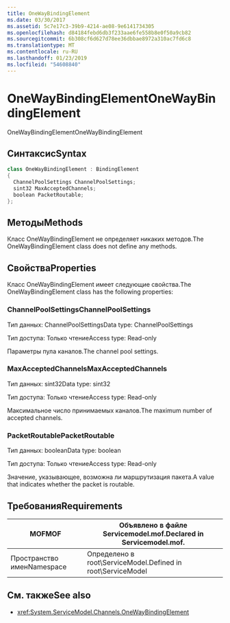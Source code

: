 ```yaml
---
title: OneWayBindingElement
ms.date: 03/30/2017
ms.assetid: 5c7e17c3-39b9-4214-ae08-9e6141734305
ms.openlocfilehash: d84184febd6db3f233aae6fe558b8e0f50a9cb82
ms.sourcegitcommit: 6b308cf6d627d78ee36dbbae8972a310ac7fd6c8
ms.translationtype: MT
ms.contentlocale: ru-RU
ms.lasthandoff: 01/23/2019
ms.locfileid: "54608840"
---
```

# <a name="onewaybindingelement"></a><span data-ttu-id="e319f-102">OneWayBindingElement</span><span class="sxs-lookup"><span data-stu-id="e319f-102">OneWayBindingElement</span></span>
<span data-ttu-id="e319f-103">OneWayBindingElement</span><span class="sxs-lookup"><span data-stu-id="e319f-103">OneWayBindingElement</span></span>  
  
## <a name="syntax"></a><span data-ttu-id="e319f-104">Синтаксис</span><span class="sxs-lookup"><span data-stu-id="e319f-104">Syntax</span></span>  
  
```csharp
class OneWayBindingElement : BindingElement  
{  
  ChannelPoolSettings ChannelPoolSettings;  
  sint32 MaxAcceptedChannels;  
  boolean PacketRoutable;  
};  
```  
  
## <a name="methods"></a><span data-ttu-id="e319f-105">Методы</span><span class="sxs-lookup"><span data-stu-id="e319f-105">Methods</span></span>  
 <span data-ttu-id="e319f-106">Класс OneWayBindingElement не определяет никаких методов.</span><span class="sxs-lookup"><span data-stu-id="e319f-106">The OneWayBindingElement class does not define any methods.</span></span>  
  
## <a name="properties"></a><span data-ttu-id="e319f-107">Свойства</span><span class="sxs-lookup"><span data-stu-id="e319f-107">Properties</span></span>  
 <span data-ttu-id="e319f-108">Класс OneWayBindingElement имеет следующие свойства.</span><span class="sxs-lookup"><span data-stu-id="e319f-108">The OneWayBindingElement class has the following properties:</span></span>  
  
### <a name="channelpoolsettings"></a><span data-ttu-id="e319f-109">ChannelPoolSettings</span><span class="sxs-lookup"><span data-stu-id="e319f-109">ChannelPoolSettings</span></span>  
 <span data-ttu-id="e319f-110">Тип данных: ChannelPoolSettings</span><span class="sxs-lookup"><span data-stu-id="e319f-110">Data type: ChannelPoolSettings</span></span>  
  
 <span data-ttu-id="e319f-111">Тип доступа: Только чтение</span><span class="sxs-lookup"><span data-stu-id="e319f-111">Access type: Read-only</span></span>  
  
 <span data-ttu-id="e319f-112">Параметры пула каналов.</span><span class="sxs-lookup"><span data-stu-id="e319f-112">The channel pool settings.</span></span>  
  
### <a name="maxacceptedchannels"></a><span data-ttu-id="e319f-113">MaxAcceptedChannels</span><span class="sxs-lookup"><span data-stu-id="e319f-113">MaxAcceptedChannels</span></span>  
 <span data-ttu-id="e319f-114">Тип данных: sint32</span><span class="sxs-lookup"><span data-stu-id="e319f-114">Data type: sint32</span></span>  
  
 <span data-ttu-id="e319f-115">Тип доступа: Только чтение</span><span class="sxs-lookup"><span data-stu-id="e319f-115">Access type: Read-only</span></span>  
  
 <span data-ttu-id="e319f-116">Максимальное число принимаемых каналов.</span><span class="sxs-lookup"><span data-stu-id="e319f-116">The maximum number of accepted channels.</span></span>  
  
### <a name="packetroutable"></a><span data-ttu-id="e319f-117">PacketRoutable</span><span class="sxs-lookup"><span data-stu-id="e319f-117">PacketRoutable</span></span>  
 <span data-ttu-id="e319f-118">Тип данных: boolean</span><span class="sxs-lookup"><span data-stu-id="e319f-118">Data type: boolean</span></span>  
  
 <span data-ttu-id="e319f-119">Тип доступа: Только чтение</span><span class="sxs-lookup"><span data-stu-id="e319f-119">Access type: Read-only</span></span>  
  
 <span data-ttu-id="e319f-120">Значение, указывающее, возможна ли маршрутизация пакета.</span><span class="sxs-lookup"><span data-stu-id="e319f-120">A value that indicates whether the packet is routable.</span></span>  
  
## <a name="requirements"></a><span data-ttu-id="e319f-121">Требования</span><span class="sxs-lookup"><span data-stu-id="e319f-121">Requirements</span></span>  
  
|<span data-ttu-id="e319f-122">MOF</span><span class="sxs-lookup"><span data-stu-id="e319f-122">MOF</span></span>|<span data-ttu-id="e319f-123">Объявлено в файле Servicemodel.mof.</span><span class="sxs-lookup"><span data-stu-id="e319f-123">Declared in Servicemodel.mof.</span></span>|  
|---------|-----------------------------------|  
|<span data-ttu-id="e319f-124">Пространство имен</span><span class="sxs-lookup"><span data-stu-id="e319f-124">Namespace</span></span>|<span data-ttu-id="e319f-125">Определено в root\ServiceModel.</span><span class="sxs-lookup"><span data-stu-id="e319f-125">Defined in root\ServiceModel</span></span>|  
  
## <a name="see-also"></a><span data-ttu-id="e319f-126">См. также</span><span class="sxs-lookup"><span data-stu-id="e319f-126">See also</span></span>
- <xref:System.ServiceModel.Channels.OneWayBindingElement>
